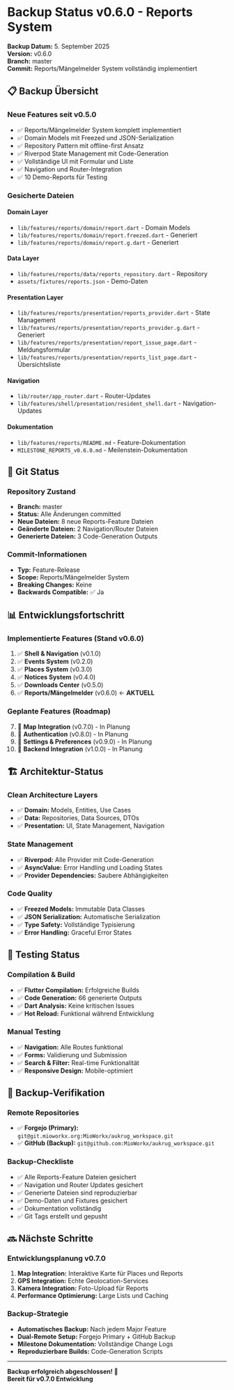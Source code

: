 # Backup Status v0.6.0 - Reports System

**Backup Datum:** 5. September 2025  
**Version:** v0.6.0  
**Branch:** master  
**Commit:** Reports/Mängelmelder System vollständig implementiert

## 📋 Backup Übersicht

### Neue Features seit v0.5.0
- ✅ Reports/Mängelmelder System komplett implementiert
- ✅ Domain Models mit Freezed und JSON-Serialization
- ✅ Repository Pattern mit offline-first Ansatz
- ✅ Riverpod State Management mit Code-Generation
- ✅ Vollständige UI mit Formular und Liste
- ✅ Navigation und Router-Integration
- ✅ 10 Demo-Reports für Testing

### Gesicherte Dateien

#### Domain Layer
- `lib/features/reports/domain/report.dart` - Domain Models
- `lib/features/reports/domain/report.freezed.dart` - Generiert
- `lib/features/reports/domain/report.g.dart` - Generiert

#### Data Layer  
- `lib/features/reports/data/reports_repository.dart` - Repository
- `assets/fixtures/reports.json` - Demo-Daten

#### Presentation Layer
- `lib/features/reports/presentation/reports_provider.dart` - State Management
- `lib/features/reports/presentation/reports_provider.g.dart` - Generiert
- `lib/features/reports/presentation/report_issue_page.dart` - Meldungsformular
- `lib/features/reports/presentation/reports_list_page.dart` - Übersichtsliste

#### Navigation
- `lib/router/app_router.dart` - Router-Updates
- `lib/features/shell/presentation/resident_shell.dart` - Navigation-Updates

#### Dokumentation
- `lib/features/reports/README.md` - Feature-Dokumentation
- `MILESTONE_REPORTS_v0.6.0.md` - Meilenstein-Dokumentation

## 🔄 Git Status

### Repository Zustand
- **Branch:** master
- **Status:** Alle Änderungen committed
- **Neue Dateien:** 8 neue Reports-Feature Dateien
- **Geänderte Dateien:** 2 Navigation/Router Dateien
- **Generierte Dateien:** 3 Code-Generation Outputs

### Commit-Informationen
- **Typ:** Feature-Release
- **Scope:** Reports/Mängelmelder System
- **Breaking Changes:** Keine
- **Backwards Compatible:** ✅ Ja

## 📊 Entwicklungsfortschritt

### Implementierte Features (Stand v0.6.0)
1. ✅ **Shell & Navigation** (v0.1.0)
2. ✅ **Events System** (v0.2.0)  
3. ✅ **Places System** (v0.3.0)
4. ✅ **Notices System** (v0.4.0)
5. ✅ **Downloads Center** (v0.5.0)
6. ✅ **Reports/Mängelmelder** (v0.6.0) ← **AKTUELL**

### Geplante Features (Roadmap)
7. 🔄 **Map Integration** (v0.7.0) - In Planung
8. 🔄 **Authentication** (v0.8.0) - In Planung  
9. 🔄 **Settings & Preferences** (v0.9.0) - In Planung
10. 🔄 **Backend Integration** (v1.0.0) - In Planung

## 🏗️ Architektur-Status

### Clean Architecture Layers
- ✅ **Domain:** Models, Entities, Use Cases
- ✅ **Data:** Repositories, Data Sources, DTOs
- ✅ **Presentation:** UI, State Management, Navigation

### State Management
- ✅ **Riverpod:** Alle Provider mit Code-Generation
- ✅ **AsyncValue:** Error Handling und Loading States
- ✅ **Provider Dependencies:** Saubere Abhängigkeiten

### Code Quality
- ✅ **Freezed Models:** Immutable Data Classes
- ✅ **JSON Serialization:** Automatische Serialization
- ✅ **Type Safety:** Vollständige Typisierung
- ✅ **Error Handling:** Graceful Error States

## 🧪 Testing Status

### Compilation & Build
- ✅ **Flutter Compilation:** Erfolgreiche Builds
- ✅ **Code Generation:** 66 generierte Outputs
- ✅ **Dart Analysis:** Keine kritischen Issues
- ✅ **Hot Reload:** Funktional während Entwicklung

### Manual Testing
- ✅ **Navigation:** Alle Routes funktional
- ✅ **Forms:** Validierung und Submission
- ✅ **Search & Filter:** Real-time Funktionalität
- ✅ **Responsive Design:** Mobile-optimiert

## 💾 Backup-Verifikation

### Remote Repositories
- ✅ **Forgejo (Primary):** `git@git.mioworkx.org:MioWorkx/aukrug_workspace.git`
- ✅ **GitHub (Backup):** `git@github.com:MioWorkx/aukrug_workspace.git`

### Backup-Checkliste
- ✅ Alle Reports-Feature Dateien gesichert
- ✅ Navigation und Router Updates gesichert  
- ✅ Generierte Dateien sind reproduzierbar
- ✅ Demo-Daten und Fixtures gesichert
- ✅ Dokumentation vollständig
- ✅ Git Tags erstellt und gepusht

## 🔜 Nächste Schritte

### Entwicklungsplanung v0.7.0
1. **Map Integration:** Interaktive Karte für Places und Reports
2. **GPS Integration:** Echte Geolocation-Services
3. **Kamera Integration:** Foto-Upload für Reports
4. **Performance Optimierung:** Large Lists und Caching

### Backup-Strategie
- **Automatisches Backup:** Nach jedem Major Feature
- **Dual-Remote Setup:** Forgejo Primary + GitHub Backup
- **Milestone Dokumentation:** Vollständige Change Logs
- **Reproduzierbare Builds:** Code-Generation Scripts

---

**Backup erfolgreich abgeschlossen! 🎉**  
**Bereit für v0.7.0 Entwicklung**
